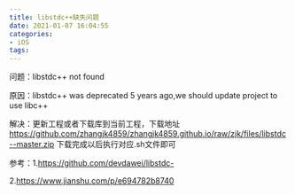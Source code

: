 ```yaml
---
title: libstdc++缺失问题
date: 2021-01-07 16:04:55
categories: 
- iOS
tags:
---
```


问题：libstdc++ not found

原因：libstdc++ was deprecated 5 years ago,we should update project to use libc++

解决：更新工程或者下载库到当前工程，下载地址 https://github.com/zhangjk4859/zhangjk4859.github.io/raw/zjk/files/libstdc--master.zip 下载完成以后执行对应.sh文件即可

参考：1.https://github.com/devdawei/libstdc-

2.https://www.jianshu.com/p/e694782b8740

